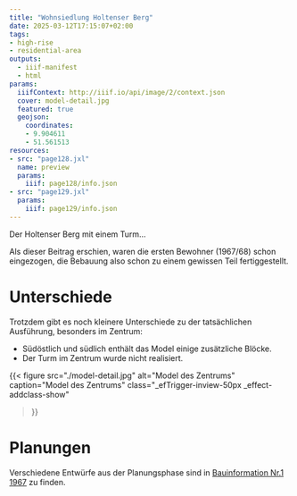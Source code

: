 ```yaml
---
title: "Wohnsiedlung Holtenser Berg"
date: 2025-03-12T17:15:07+02:00
tags:
- high-rise
- residential-area
outputs:
  - iiif-manifest
  - html
params:
  iiifContext: http://iiif.io/api/image/2/context.json
  cover: model-detail.jpg
  featured: true
  geojson:
    coordinates:
    - 9.904611
    - 51.561513
resources:
- src: "page128.jxl"
  name: preview
  params:
    iiif: page128/info.json
- src: "page129.jxl"
  params:
    iiif: page129/info.json
---
```


Der Holtenser Berg mit einem Turm...
<!--more-->

Als dieser Beitrag erschien, waren die ersten Bewohner (1967/68) schon eingezogen, die Bebauung also schon zu einem gewissen Teil fertiggestellt.

# Unterschiede

Trotzdem gibt es noch kleinere Unterschiede zu der tatsächlichen Ausführung, besonders im Zentrum:
* Südöstlich und südlich enthält das Model einige zusätzliche Blöcke.
* Der Turm im Zentrum wurde nicht realisiert.

{{< figure
  src="./model-detail.jpg"
  alt="Model des Zentrums"
  caption="Model des Zentrums"
  class="_efTrigger-inview-50px _effect-addclass-show"
>}}

# Planungen
Verschiedene Entwürfe aus der Planungsphase sind in [Bauinformation Nr.1 1967](/post/staedte-forum-1-71-goettingen/holtenser-berg) zu finden.

